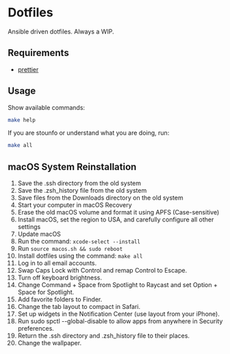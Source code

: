 # Dotfiles

Ansible driven dotfiles. Always a WIP.

## Requirements

- [prettier](https://prettier.io/docs/install)

## Usage

Show available commands:

```bash
make help
```

If you are stounfo or understand what you are doing, run:

```bash
make all
```

## macOS System Reinstallation

1. Save the .ssh directory from the old system
2. Save the .zsh_history file from the old system
3. Save files from the Downloads directory on the old system
4. Start your computer in macOS Recovery
5. Erase the old macOS volume and format it using APFS (Case-sensitive)
6. Install macOS, set the region to USA, and carefully configure all other
   settings
7. Update macOS
8. Run the command: `xcode-select --install`
9. Run `source macos.sh && sudo reboot`
10. Install dotfiles using the command: `make all`
11. Log in to all email accounts.
12. Swap Caps Lock with Control and remap Control to Escape.
13. Turn off keyboard brightness.
14. Change Command + Space from Spotlight to Raycast and set Option + Space for
    Spotlight.
15. Add favorite folders to Finder.
16. Change the tab layout to compact in Safari.
17. Set up widgets in the Notification Center (use layout from your iPhone).
18. Run sudo spctl --global-disable to allow apps from anywhere in Security
    preferences.
19. Return the .ssh directory and .zsh_history file to their places.
20. Change the wallpaper.
